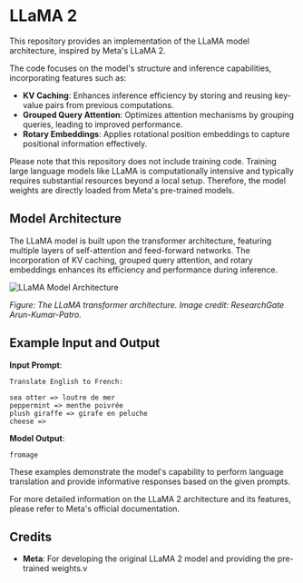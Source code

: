 # LLaMA 2

This repository provides an implementation of the LLaMA model architecture, inspired by Meta's LLaMA 2.

The code focuses on the model's structure and inference capabilities, incorporating features such as:

- **KV Caching**: Enhances inference efficiency by storing and reusing key-value pairs from previous computations.
- **Grouped Query Attention**: Optimizes attention mechanisms by grouping queries, leading to improved performance.
- **Rotary Embeddings**: Applies rotational position embeddings to capture positional information effectively.

Please note that this repository does not include training code. Training large language models like LLaMA is computationally intensive and typically requires substantial resources beyond a local setup. Therefore, the model weights are directly loaded from Meta's pre-trained models.

## Model Architecture

The LLaMA model is built upon the transformer architecture, featuring multiple layers of self-attention and feed-forward networks. The incorporation of KV caching, grouped query attention, and rotary embeddings enhances its efficiency and performance during inference.

![LLaMA Model Architecture](https://www.researchgate.net/profile/Arun-Kumar-Patro-2/publication/382065622/figure/fig1/AS:1196769408000000@1689328000000/The-Llama-2-transformer-architecture-with-accompanying-IRM-integration-The-IRM-receives.png)

*Figure: The LLaMA transformer architecture. Image credit: ResearchGate Arun-Kumar-Patro.*

## Example Input and Output

**Input Prompt**:
```plaintext
Translate English to French:

sea otter => loutre de mer
peppermint => menthe poivrée
plush giraffe => girafe en peluche
cheese =>
```

**Model Output**:
```plaintext
fromage
```

These examples demonstrate the model's capability to perform language translation and provide informative responses based on the given prompts.

For more detailed information on the LLaMA 2 architecture and its features, please refer to Meta's official documentation.

## Credits

- **Meta**: For developing the original LLaMA 2 model and providing the pre-trained weights.v
